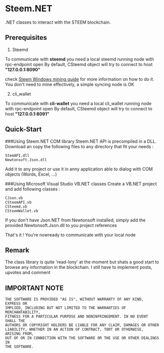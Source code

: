 # Steem.NET

.NET classes to interact with the STEEM blockchain.

## Prerequisites

1. Steemd 

To communicate with **steemd** you need a local steemd running node with  rpc-endpoint open
By default, CSteemd object will try to connect to host **"127.0.0.1:8090"**

check [Steem Windows mining guide](https://steemit.com/steem/@bitcube/steem-mining-in-microsoft-windows-a-miner-s-guide-part-2) for more information on how to do it.
You don't need to mine effectively, a simple syncing node is OK

2. cli_wallet
 
To communicate with **cli-wallet** you need a local cli_wallet running node with  rpc-endpoint open
By default, CSteemd object will try to connect to host **"127.0.0.1:8091"**

## Quick-Start

###Using Steem.NET COM library
Steem.NET API is precompiled in a DLL. 
Download an copy the following files to any directory that fit your needs :
```
StemAPI.dll
Newtonsoft.Json.dll
```
Add it to any project or use it in anny application able to dialog with COM objects (Words, Excel, ...)

###Using Microsoft Visual Studio VB.NET classes
Create a VB.NET project and add following classes :
```
CJson.vb
CSteemAPI.vb
CSteemd.vb
CSteemWallet.vb
```

If you don't have Json.NET from Newtonsoft installed, simply add the provided Newtonsoft.Json.dll to you project references

That's it ! You're nowready to communicate with your local  node 

## Remark

The class library is quite 'read-lony' at the moment but shats a good start to browse any information in the blockchain.
I still have to implement posts, upvotes and comment

## IMPORTANT NOTE

    THE SOFTWARE IS PROVIDED "AS IS", WITHOUT WARRANTY OF ANY KIND, EXPRESS OR
    IMPLIED, INCLUDING BUT NOT LIMITED TO THE WARRANTIES OF MERCHANTABILITY,
    FITNESS FOR A PARTICULAR PURPOSE AND NONINFRINGEMENT. IN NO EVENT SHALL THE
    AUTHORS OR COPYRIGHT HOLDERS BE LIABLE FOR ANY CLAIM, DAMAGES OR OTHER
    LIABILITY, WHETHER IN AN ACTION OF CONTRACT, TORT OR OTHERWISE, ARISING FROM,
    OUT OF OR IN CONNECTION WITH THE SOFTWARE OR THE USE OR OTHER DEALINGS IN
    THE SOFTWARE.
